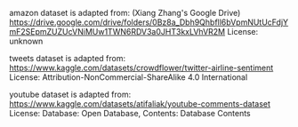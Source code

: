 amazon dataset is adapted from: (Xiang Zhang's Google Drive) https://drive.google.com/drive/folders/0Bz8a_Dbh9Qhbfll6bVpmNUtUcFdjYmF2SEpmZUZUcVNiMUw1TWN6RDV3a0JHT3kxLVhVR2M
License: unknown

tweets dataset is adapted from: https://www.kaggle.com/datasets/crowdflower/twitter-airline-sentiment
License: Attribution-NonCommercial-ShareAlike 4.0 International

youtube dataset is adapted from: https://www.kaggle.com/datasets/atifaliak/youtube-comments-dataset
License: Database: Open Database, Contents: Database Contents
